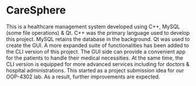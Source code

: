# CareSphere
This is a healthcare management system developed using C++, MySQL (some file operations) & Qt. C++ was the primary language used to develop this project. MySQL retains the database in the background. Qt was used to create the GUI. A more expanded suite of functionalities has been added to the CLI version of this project. The GUI side can provide a convenient app for the patients to handle their medical necessities. At the same time, the CLI version is equipped for more advanced services including for doctors & hospital administrations.
This started as a project submission idea for our OOP-4302 lab. As a result, further improvements are expected.
